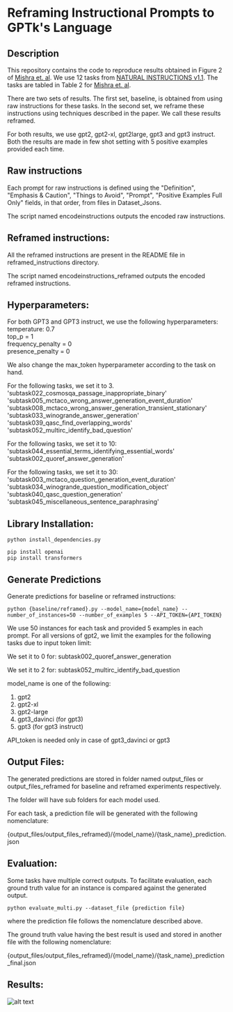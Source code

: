 # Reframing Instructional Prompts to GPTk's Language

## Description
This repository contains the code to reproduce results obtained in Figure 2 of [Mishra et. al](https://arxiv.org/pdf/2109.07830.pdf). We use 12 tasks from [NATURAL INSTRUCTIONS v1.1](https://instructions.apps.allenai.org/). The tasks are tabled in Table 2 for [Mishra et. al](https://arxiv.org/pdf/2109.07830.pdf). 

There are two sets of results. The first set, baseline, is obtained from using raw instructions for these tasks. In the second set, we reframe these instructions using techniques described in the paper. We call these results reframed. 

For both results, we use gpt2, gpt2-xl, gpt2large, gpt3 and gpt3 instruct. Both the results are made in few shot setting with 5 positive examples provided each time.

## Raw instructions

Each prompt for raw instructions is defined using the "Definition", "Emphasis & Caution", "Things to Avoid", "Prompt", "Positive Examples Full Only" fields, in that order, from files in Dataset_Jsons.

The script named encodeinstructions outputs the encoded raw instructions.

## Reframed instructions:

All the reframed instructions are present in the README file in reframed_instructions directory.

The script named encodeinstructions_reframed outputs the encoded reframed instructions.

## Hyperparameters:

For both GPT3 and GPT3 instruct, we use the following hyperparameters: 
temperature: 0.7  
top_p = 1  
frequency_penalty = 0  
presence_penalty = 0

We also change the max_token hyperparameter according to the task on hand. 

For the following tasks, we set it to 3.\
'subtask022_cosmosqa_passage_inappropriate_binary'  
'subtask005_mctaco_wrong_answer_generation_event_duration' 'subtask008_mctaco_wrong_answer_generation_transient_stationary'  
'subtask033_winogrande_answer_generation'  
'subtask039_qasc_find_overlapping_words'  
'subtask052_multirc_identify_bad_question'  

For the following tasks, we set it to 10:  
'subtask044_essential_terms_identifying_essential_words'  
'subtask002_quoref_answer_generation'  

For the following tasks, we set it to 30:  
'subtask003_mctaco_question_generation_event_duration'  
'subtask034_winogrande_question_modification_object'  
'subtask040_qasc_question_generation'  
'subtask045_miscellaneous_sentence_paraphrasing'  

## Library Installation:
```
python install_dependencies.py

pip install openai
pip install transformers
```

## Generate Predictions
Generate predictions for baseline or reframed instructions:

```
python {baseline/reframed}.py --model_name={model_name} --number_of_instances=50 --number_of_examples 5 --API_TOKEN={API_TOKEN}
```

We use 50 instances for each task and provided 5 examples in each prompt. For all versions of gpt2, we limit the examples for the following tasks due to input token limit:

We set it to 0 for:
subtask002_quoref_answer_generation

We set it to 2 for:
subtask052_multirc_identify_bad_question

model_name is one of the following:

1) gpt2
2) gpt2-xl
3) gpt2-large
4) gpt3_davinci (for gpt3)
5) gpt3 (for gpt3 instruct)

API_token is needed only in case of gpt3_davinci or gpt3

## Output Files:

The generated predictions are stored in folder named output_files or output_files_reframed for baseline and reframed experiments respectively.

The folder will have sub folders for each model used. 

For each task, a prediction file will be generated with the following nomenclature:

{output_files/output_files_reframed}/{model_name}/{task_name}_prediction.json


## Evaluation:

Some tasks have multiple correct outputs. To facilitate evaluation, each ground truth value for an instance is compared against the generated output.
```
python evaluate_multi.py --dataset_file {prediction file}
```

where the prediction file follows the nomenclature described above.

The ground truth value having the best result is used and stored in another file with the following nomenclature:

{output_files/output_files_reframed}/{model_name}/{task_name}_prediction_final.json

## Results:

![alt text](image/result.png)



